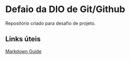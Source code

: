 # Defaio da DIO de Git/Github
Repositório criado para desafio de projeto.

## Links úteis 
[Markdown Guide](https://www.markdownguide.org/basic-syntax/)

